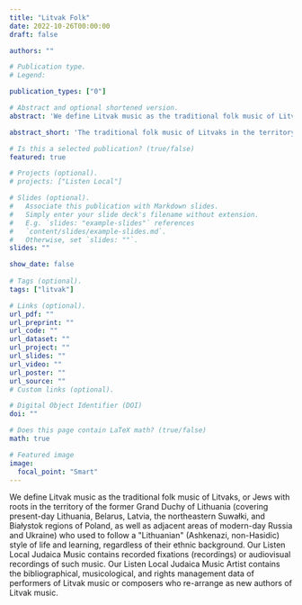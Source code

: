 ```yaml
---
title: "Litvak Folk"
date: 2022-10-26T00:00:00
draft: false

authors: ""

# Publication type.
# Legend:

publication_types: ["0"]

# Abstract and optional shortened version.
abstract: 'We define Litvak music as the traditional folk music of Litvaks, or Jews with roots in the territory of the former Grand Duchy of Lithuania.'

abstract_short: 'The traditional folk music of Litvaks in the territory of the former Grand Duchy of Lithuania.'

# Is this a selected publication? (true/false)
featured: true

# Projects (optional).
# projects: ["Listen Local"]

# Slides (optional).
#   Associate this publication with Markdown slides.
#   Simply enter your slide deck's filename without extension.
#   E.g. `slides: "example-slides"` references 
#   `content/slides/example-slides.md`.
#   Otherwise, set `slides: ""`.
slides: ""

show_date: false
    
# Tags (optional).
tags: ["litvak"]

# Links (optional).
url_pdf: ""
url_preprint: ""
url_code: ""
url_dataset: ""
url_project: ""
url_slides: ""
url_video: ""
url_poster: ""
url_source: ""
# Custom links (optional).

# Digital Object Identifier (DOI)
doi: ""

# Does this page contain LaTeX math? (true/false)
math: true

# Featured image
image:
  focal_point: "Smart"
---
```


We define Litvak music as the traditional folk music of Litvaks, or Jews with roots in the territory of the former Grand Duchy of Lithuania (covering present-day Lithuania, Belarus, Latvia, the northeastern Suwałki, and Białystok regions of Poland, as well as adjacent areas of modern-day Russia and Ukraine) who used to follow a "Lithuanian" (Ashkenazi, non-Hasidic) style of life and learning, regardless of their ethnic background.  Our Listen Local Judaica Music contains recorded fixations (recordings) or audiovisual recordings of such music. Our Listen Local Judaica Music Artist contains the bibliographical, musicological, and rights management data of performers of Litvak music or composers who re-arrange as new authors of Litvak music. 

